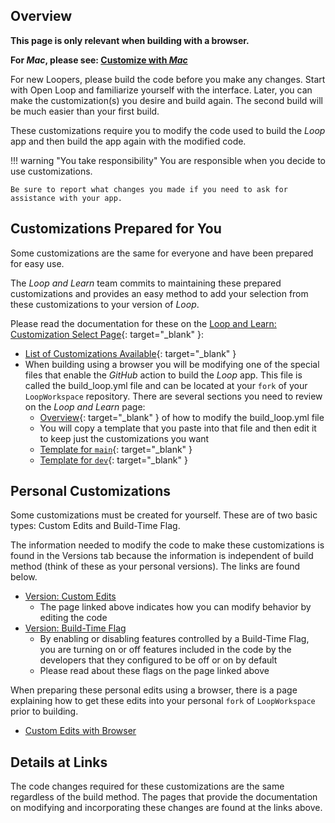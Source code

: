 ## Overview

**This page is only relevant when building with a browser.**

**For *Mac*, please see: [Customize with *Mac*](../build/custom-mac.md)**

For new Loopers, please build the code before you make any changes. Start with Open Loop and familiarize yourself with the interface. Later, you can make the customization(s) you desire and build again. The second build will be much easier than your first build.

These customizations require you to modify the code used to build the *Loop* app and then build the app again with the modified code.

!!! warning "You take responsibility"
    You are responsible when you decide to use customizations.

    Be sure to report what changes you made if you need to ask for assistance with your app.

## Customizations Prepared for You

Some customizations are the same for everyone and have been prepared for easy use.

The *Loop and Learn* team commits to maintaining these prepared customizations and provides an easy method to add your selection from these customizations to your version of *Loop*.

Please read the documentation for these on the [Loop and Learn: Customization Select Page](https://www.loopandlearn.org/custom-code){: target="_blank" }:

* [List of Customizations Available](https://www.loopandlearn.org/custom-code#custom-list){: target="_blank" }
* When building using a browser you will be modifying one of the special files that enable the *GitHub* action to build the *Loop* app. This file is called the build_loop.yml file and can be located at your `fork` of your `LoopWorkspace` repository. There are several sections you need to review on the *Loop and Learn* page:
    * [Overview](https://www.loopandlearn.org/custom-code/#github-intro){: target="_blank" } of how to modify the build_loop.yml file
    * You will copy a template that you paste into that file and then edit it to keep just the customizations you want
    * [Template for `main`](https://www.loopandlearn.org/custom-code#template){: target="_blank" }
    * [Template for `dev`](https://www.loopandlearn.org/custom-code#template-dev){: target="_blank" }

## Personal Customizations

Some customizations must be created for yourself. These are of two basic types: Custom Edits and Build-Time Flag.

The information needed to modify the code to make these customizations is found in the Versions tab because the information is independent of build method (think of these as your personal versions). The links are found below.

* [Version: Custom Edits](../version/code-custom-edits.md)
    * The page linked above indicates how you can modify behavior by editing the code
* [Version: Build-Time Flag](../version/build-time-flag.md)
    * By enabling or disabling features controlled by a Build-Time Flag, you are turning on or off features included in the code by the developers that they configured to be off or on by default
    * Please read about these flags on the page linked above

When preparing these personal edits using a browser, there is a page explaining how to get these edits into your personal `fork` of `LoopWorkspace` prior to building.

* [Custom Edits with Browser](edit-browser.md)

## Details at Links

The code changes required for these customizations are the same regardless of the build method. The pages that provide the documentation on modifying and incorporating these changes are found at the links above.
